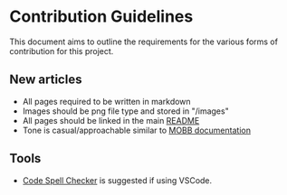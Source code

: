 # Contribution Guidelines
This document aims to outline the requirements for the various forms of contribution for this project.

## New articles
- All pages required to be written in markdown
- Images should be png file type and stored in "/images"
- All pages should be linked in the main [README](README.md)
- Tone is casual/approachable similar to [MOBB documentation](https://cloud.redhat.com/experts/)

## Tools
- [Code Spell Checker](https://marketplace.visualstudio.com/items?itemName=streetsidesoftware.code-spell-checker) is suggested if using VSCode.
